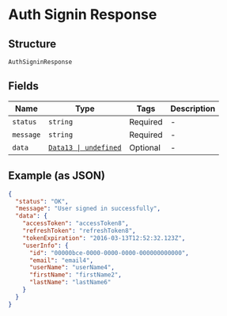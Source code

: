 
# Auth Signin Response

## Structure

`AuthSigninResponse`

## Fields

| Name | Type | Tags | Description |
|  --- | --- | --- | --- |
| `status` | `string` | Required | - |
| `message` | `string` | Required | - |
| `data` | [`Data13 \| undefined`](../../doc/models/data-13.md) | Optional | - |

## Example (as JSON)

```json
{
  "status": "OK",
  "message": "User signed in successfully",
  "data": {
    "accessToken": "accessToken8",
    "refreshToken": "refreshToken8",
    "tokenExpiration": "2016-03-13T12:52:32.123Z",
    "userInfo": {
      "id": "00000bce-0000-0000-0000-000000000000",
      "email": "email4",
      "userName": "userName4",
      "firstName": "firstName2",
      "lastName": "lastName6"
    }
  }
}
```

